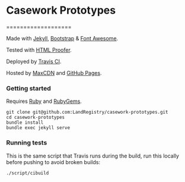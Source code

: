 # Casework Prototypes
===================

Made with [Jekyll](http://jekyllrb.com/), [Bootstrap](http://getbootstrap.com/) & [Font Awesome](http://fortawesome.github.io/Font-Awesome/).

Tested with [HTML Proofer](https://github.com/gjtorikian/html-proofer).

Deployed by [Travis CI](https://travis-ci.org/matthew-shaw/matthew-shaw.github.io).

Hosted by [MaxCDN](http://www.bootstrapcdn.com/) and [GitHub Pages](https://pages.github.com/).

### Getting started
Requires [Ruby](https://www.ruby-lang.org/en/downloads/) and [RubyGems](http://rubygems.org/pages/download).
```
git clone git@github.com:LandRegistry/casework-prototypes.git
cd casework-prototypes
bundle install
bundle exec jekyll serve
```

### Running tests
This is the same script that Travis runs during the build, run this locally before pushing to avoid broken builds:
```
./script/cibuild
```

